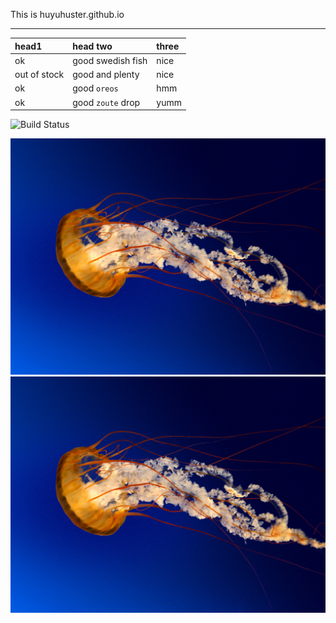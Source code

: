 <script async src="//pagead2.googlesyndication.com/pagead/js/adsbygoogle.js"></script>
<script>
  (adsbygoogle = window.adsbygoogle || []).push({
    google_ad_client: "ca-pub-5985272053912046",
    enable_page_level_ads: true
  });
</script>

This is huyuhuster.github.io

<hr>

| head1        | head two          | three |
|:-------------|:------------------|:------|
| ok           | good swedish fish | nice  |
| out of stock | good and plenty   | nice  |
| ok           | good `oreos`      | hmm   |
| ok           | good `zoute` drop | yumm  |

![Build Status](https://travis-ci.org/pages-themes/cayman.svg?branch=master)

![imovie](https://github.com/huyuhuster/huyuhuster.github.io/raw/master/pic/Jellyfish.jpg)
![imovie](https://github.com/huyuhuster/huyuhuster.github.io/raw/master/pic/Jellyfish.jpg)
